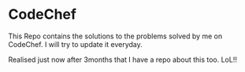 # CodeChef

This Repo contains the solutions to the problems solved by me on CodeChef. I will try to update it everyday. 



Realised just now after 3months that I have a repo about this too. LoL!!
